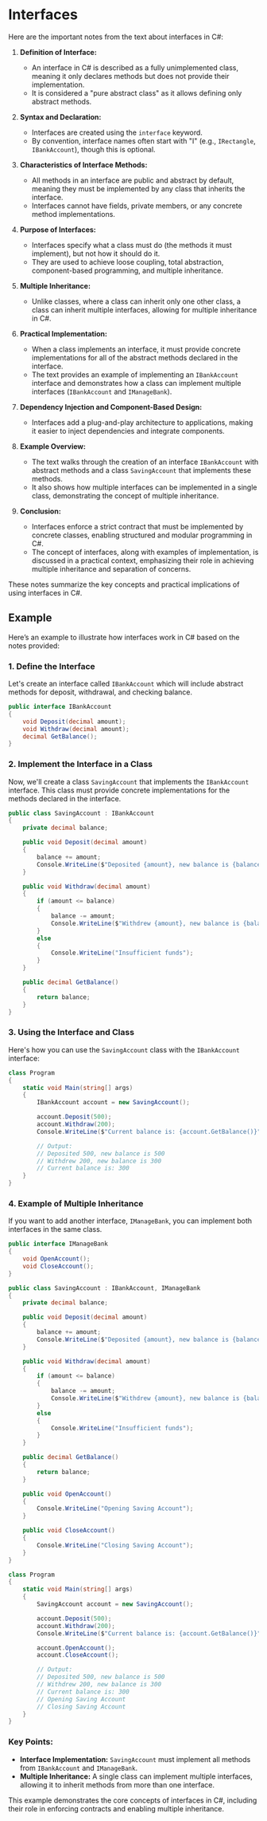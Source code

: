 # Interfaces

Here are the important notes from the text about interfaces in C#:

1. **Definition of Interface:**
   - An interface in C# is described as a fully unimplemented class, meaning it only declares methods but does not provide their implementation.
   - It is considered a "pure abstract class" as it allows defining only abstract methods.

2. **Syntax and Declaration:**
   - Interfaces are created using the `interface` keyword.
   - By convention, interface names often start with "I" (e.g., `IRectangle`, `IBankAccount`), though this is optional.

3. **Characteristics of Interface Methods:**
   - All methods in an interface are public and abstract by default, meaning they must be implemented by any class that inherits the interface.
   - Interfaces cannot have fields, private members, or any concrete method implementations.

4. **Purpose of Interfaces:**
   - Interfaces specify what a class must do (the methods it must implement), but not how it should do it.
   - They are used to achieve loose coupling, total abstraction, component-based programming, and multiple inheritance.

5. **Multiple Inheritance:**
   - Unlike classes, where a class can inherit only one other class, a class can inherit multiple interfaces, allowing for multiple inheritance in C#.

6. **Practical Implementation:**
   - When a class implements an interface, it must provide concrete implementations for all of the abstract methods declared in the interface.
   - The text provides an example of implementing an `IBankAccount` interface and demonstrates how a class can implement multiple interfaces (`IBankAccount` and `IManageBank`).

7. **Dependency Injection and Component-Based Design:**
   - Interfaces add a plug-and-play architecture to applications, making it easier to inject dependencies and integrate components.

8. **Example Overview:**
   - The text walks through the creation of an interface `IBankAccount` with abstract methods and a class `SavingAccount` that implements these methods. 
   - It also shows how multiple interfaces can be implemented in a single class, demonstrating the concept of multiple inheritance.

9. **Conclusion:**
   - Interfaces enforce a strict contract that must be implemented by concrete classes, enabling structured and modular programming in C#. 
   - The concept of interfaces, along with examples of implementation, is discussed in a practical context, emphasizing their role in achieving multiple inheritance and separation of concerns.

These notes summarize the key concepts and practical implications of using interfaces in C#.

## Example

Here’s an example to illustrate how interfaces work in C# based on the notes provided:

### 1. Define the Interface

Let's create an interface called `IBankAccount` which will include abstract methods for deposit, withdrawal, and checking balance.

```csharp
public interface IBankAccount
{
    void Deposit(decimal amount);
    void Withdraw(decimal amount);
    decimal GetBalance();
}
```

### 2. Implement the Interface in a Class

Now, we'll create a class `SavingAccount` that implements the `IBankAccount` interface. This class must provide concrete implementations for the methods declared in the interface.

```csharp
public class SavingAccount : IBankAccount
{
    private decimal balance;

    public void Deposit(decimal amount)
    {
        balance += amount;
        Console.WriteLine($"Deposited {amount}, new balance is {balance}");
    }

    public void Withdraw(decimal amount)
    {
        if (amount <= balance)
        {
            balance -= amount;
            Console.WriteLine($"Withdrew {amount}, new balance is {balance}");
        }
        else
        {
            Console.WriteLine("Insufficient funds");
        }
    }

    public decimal GetBalance()
    {
        return balance;
    }
}
```

### 3. Using the Interface and Class

Here's how you can use the `SavingAccount` class with the `IBankAccount` interface:

```csharp
class Program
{
    static void Main(string[] args)
    {
        IBankAccount account = new SavingAccount();

        account.Deposit(500);
        account.Withdraw(200);
        Console.WriteLine($"Current balance is: {account.GetBalance()}");

        // Output:
        // Deposited 500, new balance is 500
        // Withdrew 200, new balance is 300
        // Current balance is: 300
    }
}
```

### 4. Example of Multiple Inheritance

If you want to add another interface, `IManageBank`, you can implement both interfaces in the same class.

```csharp
public interface IManageBank
{
    void OpenAccount();
    void CloseAccount();
}

public class SavingAccount : IBankAccount, IManageBank
{
    private decimal balance;

    public void Deposit(decimal amount)
    {
        balance += amount;
        Console.WriteLine($"Deposited {amount}, new balance is {balance}");
    }

    public void Withdraw(decimal amount)
    {
        if (amount <= balance)
        {
            balance -= amount;
            Console.WriteLine($"Withdrew {amount}, new balance is {balance}");
        }
        else
        {
            Console.WriteLine("Insufficient funds");
        }
    }

    public decimal GetBalance()
    {
        return balance;
    }

    public void OpenAccount()
    {
        Console.WriteLine("Opening Saving Account");
    }

    public void CloseAccount()
    {
        Console.WriteLine("Closing Saving Account");
    }
}

class Program
{
    static void Main(string[] args)
    {
        SavingAccount account = new SavingAccount();

        account.Deposit(500);
        account.Withdraw(200);
        Console.WriteLine($"Current balance is: {account.GetBalance()}");

        account.OpenAccount();
        account.CloseAccount();

        // Output:
        // Deposited 500, new balance is 500
        // Withdrew 200, new balance is 300
        // Current balance is: 300
        // Opening Saving Account
        // Closing Saving Account
    }
}
```

### Key Points:
- **Interface Implementation:** `SavingAccount` must implement all methods from `IBankAccount` and `IManageBank`.
- **Multiple Inheritance:** A single class can implement multiple interfaces, allowing it to inherit methods from more than one interface.

This example demonstrates the core concepts of interfaces in C#, including their role in enforcing contracts and enabling multiple inheritance.
